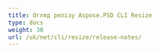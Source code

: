 ```yaml
---
title: Огляд релізу Aspose.PSD CLI Resize
type: docs
weight: 30
url: /uk/net/cli/resize/release-notes/
---
```


